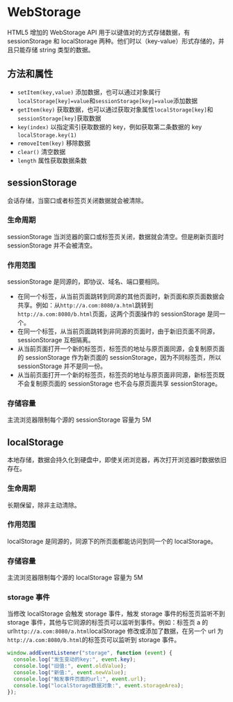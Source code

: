 # WebStorage

HTML5 增加的 WebStorage API 用于以键值对的方式存储数据，有 sessionStorage 和 localStorage 两种。他们时以（key-value）形式存储的，并且只能存储 string 类型的数据。

## 方法和属性

- `setItem(key,value)` 添加数据，也可以通过对象属行`localStorage[key]=value`和`sessionStorage[key]=value`添加数据
- `getItem(key)` 获取数据，也可以通过获取对象属性`localStorage[key]`和`sessionStorage[key]`获取数据
- `key(index)` 以指定索引获取数据的 key，例如获取第二条数据的 key `localStorage.key(1)`
- `removeItem(key)` 移除数据
- `clear()` 清空数据
- `length` 属性获取数据条数

## sessionStorage

会话存储，当窗口或者标签页关闭数据就会被清除。

### 生命周期

sessionStorage 当浏览器的窗口或标签页关闭，数据就会清空。但是刷新页面时 sessionStorage 并不会被清空。

### 作用范围

sessionStorage 是同源的，即协议、域名、端口要相同。

- 在同一个标签，从当前页面跳转到同源的其他页面时，新页面和原页面数据会共享。例如：从`http://a.com:8080/a.html`跳转到`http://a.com:8080/b.html`页面，这两个页面操作的 sessionStorage 是同一个。
- 在同一个标签，从当前页面跳转到非同源的页面时，由于新旧页面不同源，sessionStorage 互相隔离。
- 从当前页面打开一个新的标签页，标签页的地址与原页面同源，会复制原页面的 sessionStorage 作为新页面的 sessionStorage，因为不同标签页，所以 sessionStorage 并不是同一份。
- 从当前页面打开一个新的标签页，标签页的地址与原页面非同源，新标签页既不会复制原页面的 sessionStorage 也不会与原页面共享 sessionStorage。

### 存储容量

主流浏览器限制每个源的 sessionStorage 容量为 5M

## localStorage

本地存储，数据会持久化到硬盘中，即使关闭浏览器，再次打开浏览器时数据依旧存在。

### 生命周期

长期保留，除非主动清除。

### 作用范围

localStorage 是同源的，同源下的所页面都能访问到同一个的 localStorage。

### 存储容量

主流浏览器限制每个源的 localStorage 容量为 5M

### storage 事件

当修改 localStorage 会触发 storage 事件，触发 storage 事件的标签页监听不到 storage 事件，其他与它同源的标签页可以监听到事件。例如：标签页 a 的 url`http://a.com:8080/a.html`localStorage 修改或添加了数据，在另一个 url 为`http://a.com:8080/b.html`的标签页可以监听到 storage 事件。

```js
window.addEventListener("storage", function (event) {
  console.log("发生变动的key:", event.key);
  console.log("旧值:", event.oldValue);
  console.log("新值:", event.newValue);
  console.log("触发事件页面的url:", event.url);
  console.log("localStorage数据对象:", event.storageArea);
});
```
